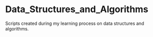 # Data_Structures_and_Algorithms
Scripts created during my learning process on data structures and algorithms.
